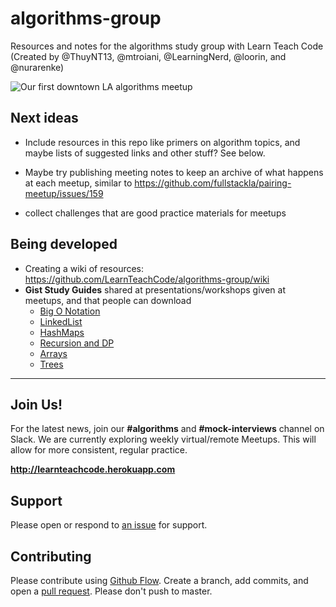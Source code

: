 # algorithms-group
Resources and notes for the algorithms study group with Learn Teach Code (Created by @ThuyNT13, @mtroiani, @LearningNerd, @loorin, and @nurarenke)

![Our first downtown LA algorithms meetup](https://secure.meetupstatic.com/photos/event/2/8/1/8/highres_467050264.jpeg)

## Next ideas

  - Include resources in this repo like primers on algorithm topics, and maybe lists of suggested links and other stuff? See below.
  
  - Maybe try publishing meeting notes to keep an archive of what happens at each meetup, similar to https://github.com/fullstackla/pairing-meetup/issues/159
  
  - collect challenges that are good practice materials for meetups


## Being developed

   - Creating a wiki of resources: https://github.com/LearnTeachCode/algorithms-group/wiki
   - **Gist Study Guides** shared at presentations/workshops given at meetups, and that people can download
     - [Big O Notation](https://gist.github.com/ThuyNT13/16bc1cf4242e5e2ba84d20c47be793b0)
     - [LinkedList](https://gist.github.com/ThuyNT13/85815881d64061ef3e21671a233f8e43)
     - [HashMaps](https://gist.github.com/mtroiani/e03e48aa23b7e46b151d52ac042a8fa3)
     - [Recursion and DP](https://gist.github.com/mtroiani/b30108f4cae4ccd1d511ee6dd53f2949)
     - [Arrays](https://gist.github.com/mtroiani/899541a99c9e900dd017b0f1b48c7314)
     - [Trees](https://gist.github.com/mtroiani/b5d24d89dbbf1cf5cd922693c3c4a1cf)
     
---    

## Join Us!

For the latest news, join our **#algorithms** and **#mock-interviews** channel on Slack. We are currently exploring weekly virtual/remote Meetups. This will allow for more consistent, regular practice. 

**http://learnteachcode.herokuapp.com**

## Support

Please open or respond to [an issue](https://github.com/LearnTeachCode/algorithms-group/issues) for support.

## Contributing

Please contribute using [Github Flow](https://guides.github.com/introduction/flow/). Create a branch, add commits, and open a [pull request](https://github.com/LearnTeachCode/algorithms-group/pulls). Please don't push to master.
